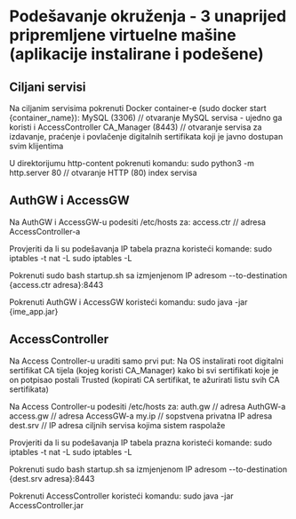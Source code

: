 # Podešavanje okruženja - 3 unaprijed pripremljene virtuelne mašine (aplikacije instalirane i podešene)

## Ciljani servisi

Na ciljanim servisima pokrenuti Docker container-e (sudo docker start {container_name}):
MySQL (3306)				// otvaranje MySQL servisa - ujedno ga koristi i AccessController
CA_Manager (8443)			// otvaranje servisa za izdavanje, praćenje i povlačenje digitalnih sertifikata koji je javno dostupan svim klijentima

U direktorijumu http-content pokrenuti komandu:
sudo python3 -m http.server 80		// otvaranje HTTP (80) index servisa

## AuthGW i AccessGW

Na AuthGW i AccessGW-u podesiti /etc/hosts za:
access.ctr	// adresa AccessController-a

Provjeriti da li su podešavanja IP tabela prazna koristeći komande:
sudo iptables -t nat -L
sudo iptables -L

Pokrenuti sudo bash startup.sh sa izmjenjenom IP adresom --to-destination {access.ctr adresa}:8443

Pokrenuti AuthGW i AccessGW koristeći komandu:
sudo java -jar {ime_app.jar}

## AccessController

Na Access Controller-u uraditi samo prvi put:
Na OS instalirati root digitalni sertifikat CA tijela (kojeg koristi CA_Manager) kako bi svi sertifikati koje je on potpisao postali Trusted (kopirati CA sertifikat, te ažurirati listu svih CA sertifikata)

Na Access Controller-u podesiti /etc/hosts za:
auth.gw		// adresa AuthGW-a
access.gw	// adresa AccessGW-a
my.ip		// sopstvena privatna IP adresa
dest.srv	// IP adresa ciljnih servisa kojima sistem raspolaže

Provjeriti da li su podešavanja IP tabela prazna koristeći komande:
sudo iptables -t nat -L
sudo iptables -L

Pokrenuti sudo bash startup.sh sa izmjenjenom IP adresom --to-destination {dest.srv adresa}:8443

Pokrenuti AccessController koristeći komandu:
sudo java -jar AccessController.jar